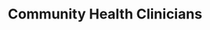 ---
layout: more
permalink: "/modules/introduction/clinicians/"
title: Community Health Clinicians
id: clinicians

sections:
  - section:

    - part: full
      title: Community Health Nurses of Canada (CHNC)
      text: Community Health Nurses of Canada are expected to meet the requirements in knowledge, skills, and abilities as outlined in the 7 Standards of CHNC.

    - part: full
      title: Take Action
      text: Match the 7 standards of CHNC with the appropriate definition
      quiz-matching-equal:
        - category: [Health Promotion, modules/intro/more-on-topic/clinicians/1a.jpg] 
        - category: [Prevention and Health Protection, modules/intro/more-on-topic/clinicians/2a.jpg] 
        - category: ["Health Maintenance, Restoration and Palliation", modules/intro/more-on-topic/clinicians/3a.jpg] 
        - category: [Professional Relationships, modules/intro/more-on-topic/clinicians/4a.jpg] 
        - category: [Capacity Building, modules/intro/more-on-topic/clinicians/5a.jpg] 
        - category: [Access and Equity, modules/intro/more-on-topic/clinicians/6a.jpg] 
        - category: [Professional Responsibility and Accountability, modules/intro/more-on-topic/clinicians/7a.jpg] 

        - Health Promotion: Encourage clients and families dealing with chronic illnesses to participate in regular physical and social activities.
        - Prevention and Health Protection: Develop and distribute information for clients and families on identifying and reducing risk factors
        - Health Maintenance, Restoration and Palliation: Collaborate with the client to adapt the care provided based on clients’ choices, their own personal skills, and the resources available
        - Professional Relationships: Provide ‘continuity of care’ and build trust with the client and their family leading to better health
        - Capacity Building: Teach and support clients and their families to self manage goals of care in the home
        - Access and Equity: Advocate for families caring for ill loved ones. Seek and provide resources to clients, and caregivers for higher levels of care
        - Professional Responsibility and Accountability: Explore reasons for clients’ requests that affect ethical decision making by reaching out to the local health care team

  - section:
    - part: full
      title: Values and Beliefs
      text: "According to the Community Health Nurses (CHNs) of Canada, the community nurse values:"
    - part: full
      circles:
        - Caring: modules/intro/more-on-topic/clinicians/1b.jpg
        - Principles of Primary Health Care: modules/intro/more-on-topic/clinicians/2b.jpg
        - Multiple Ways of Knowing: modules/intro/more-on-topic/clinicians/3b.jpg
        - Individual and Community Settings: modules/intro/more-on-topic/clinicians/4b.jpg
        - Empowerment: modules/intro/more-on-topic/clinicians/5b.jpg
        - Social Justice: modules/intro/more-on-topic/clinicians/6b.jpg
    - part: half
      title: Take Action
      text: Reflect on the list above. How might you incorporate these values into your everyday practice as a CHN ? Are there values and beliefs missing? What are they?

  - section:
    - part: full
      title: Primary Nurse
    - part: spacer
    - part: full
      text: Sometimes community uses the primary nurse model of nursing care delivery to co-create with the client, a plan of care. The primary nurse is responsible for maintaining continuity of care,  developing a therapeutic relationship and is accountable to the client, client’s caregivers and the health care team.

      

  - section:
    - part: half
      title: Professional Autonomy
      text: "Although community nurses are part of a team, they are expected to maintain professional autonomy in their practice. Themes of practicing autonomously include:"
      bullets:
        - Having a holistic view
        - To know your client
        - To know that you know
        - To dare
    - part: half
      title: Self-reflection
      text: Reflect on how you might demonstrate autonomy in your practice

  - section:
    - part: full
      title: Interdisciplinary Teams - Roles & Responsibilities
      text: Interprofessional collaboration and partnership development are essential in community health nursing practice. The following videos describe different roles. 
    - part: full
      title: Take Action
      text: Watch the following videos
      video-gallery:
        - Community Health Nurse (CHN): https://www.youtube.com/embed/SARX7DhzOjQ
        - Occupational Therapist (OT): https://www.youtube.com/embed/M40HwqLHsBY
        - Physiotherapist (PT): https://www.youtube.com/embed/TxerT7oycd0
        - Registered Dietitan(RD): https://www.youtube.com/embed/zlLlMGomVj8
        - Community Health Worker (CHW): https://www.youtube.com/embed/vrPqlRpTIxo
        - Case Manager (CM): https://www.youtube.com/embed/uPvaHH30eYk

  - section:
    - part: half
      title: Interprofessional Collaboration
      text: "According to the Community Health Nurses (CHNs) of Canada, the community nurse values:"
      image: modules/pcc/more-on-topic/holistic/emotion.png
    - part: half
      title: Take Action
      text: Watch the video and reflect on the model of interprofessional collaboration, What are your strengths and areas for growth when it comes to collobarating with a team?
      youtube: https://www.youtube.com/embed/8_2KXroUKRQ

  - section:
    - part: full
      title: Interdisciplinary Teams - Roles & Responsibilities
      text: Vancouver Coastal Health (VCH) is committed in supporting integrated and coordinated primary/community care to assist the most responsible practitioners (MRP) and their clients.  Care conferences bring physicians, nurse practitioners, VCH staff, clients and caregivers together to exchange information and collaborate on the care planning for clients.  
      text-2: The goal is to collaborate on providing a holistic approach to care, and assist in the development of a shared care plan that is co-created with clients. Verbal discussions are the most effective way to provide timely and appropriate care for the clients. Effective communication can potentially reduce unnecessary hospital admissions and builds lasting relationships with the clients and their MRP. 
      text-3: Though it is best to have face to face communication with the MRP, there are times when it may be necessary to communicate by fax to clarify or request specific orders or consults.
    - part: full
      title: Take Action
      text: Review the three resources and consider what other tools might support communication between Interdisciplinary Partners in Care.
      resources:
        - Document One: http://google.com
        - Document Two: http://google.com
        - Document Three: http://google.com

  - section:
    - part: half
      title: Care Planning
      text: Care planning is an integral part of client care. There are 10 recommendations on how to involve clients in planning their care. These are called the 10 C’s. 
    - part: half
      title: Take Action
      text-2: Watch the video and decide which of the 10 C’s of care planning is often missed and why
      youtube: https://www.youtube.com/embed/Xe_69r1Dl0w

  - section:

---